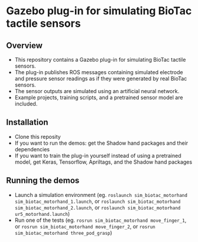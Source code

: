 # Gazebo plug-in for simulating BioTac tactile sensors

## Overview
- This repository contains a Gazebo plug-in for simulating BioTac tactile sensors. 
- The plug-in publishes ROS messages containing simulated electrode and pressure sensor readings as if they were generated by real BioTac sensors. 
- The sensor outputs are simulated using an artificial neural network. 
- Example projects, training scripts, and a pretrained sensor model are included. 

## Installation
- Clone this reposity
- If you want to run the demos: get the Shadow hand packages and their dependencies
- If you want to train the plug-in yourself instead of using a pretrained model, get Keras, Tensorflow, Apriltags, and the Shadow hand packages

## Running the demos
- Launch a simulation environment (eg. `roslaunch sim_biotac_motorhand sim_biotac_motorhand_1.launch`, or `roslaunch sim_biotac_motorhand sim_biotac_motorhand_2.launch`, or `roslaunch sim_biotac_motorhand ur5_motorhand.launch`)
- Run one of the tests (eg. `rosrun sim_biotac_motorhand move_finger_1`, or `rosrun sim_biotac_motorhand move_finger_2`, or `rosrun sim_biotac_motorhand three_pod_grasp`)
